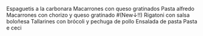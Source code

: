 Espaguetis a la carbonara 
Macarrones con queso gratinados 
Pasta alfredo 
Macarrones con chorizo y queso gratinado
#(New↓!!)
Rigatoni con salsa boloñesa
Tallarines con brócoli y pechuga de pollo
Ensalada de pasta
Pasta e ceci
